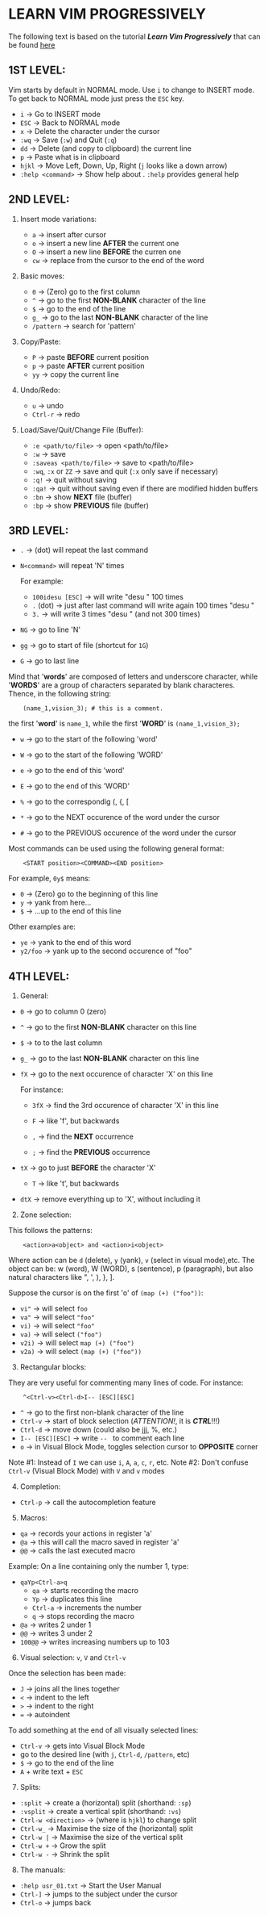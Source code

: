 LEARN VIM PROGRESSIVELY
=======================


The following text is based on the tutorial **_Learn Vim Progressively_** that can be found [here](http://yannesposito.com/Scratch/en/blog/Learn-Vim-Progressively/)


## 1ST LEVEL:

Vim starts by default in NORMAL mode. Use `i` to change to INSERT mode. To get back to NORMAL mode just press the `ESC` key.

- `i` -> Go to INSERT mode
- `ESC` -> Back to NORMAL mode
- `x` -> Delete the character under the cursor
- `:wq` -> Save (`:w`) and Quit (`:q`)
- `dd` -> Delete (and copy to clipboard) the current line
- `p` -> Paste what is in clipboard
- `hjkl` -> Move Left, Down, Up, Right (`j` looks like a down arrow)
- `:help <command>` -> Show help about <command>. `:help` provides general help


## 2ND LEVEL:

1. Insert mode variations:

    - `a` -> insert after cursor
    - `o` -> insert a new line **AFTER** the current one
    - `O` -> insert a new line **BEFORE** the curren one
    - `cw` -> replace from the cursor to the end of the word

2. Basic moves:

    - `0` -> (Zero) go to the first column
    - `^` -> go to the first **NON-BLANK** character of the line
    - `$` -> go to the end of the line
    - `g_` -> go to the last **NON-BLANK** character of the line
    - `/pattern` -> search for 'pattern'

3. Copy/Paste:

    - `P` -> paste **BEFORE** current position
    - `p` -> paste **AFTER** current position
    - `yy` -> copy the current line

4. Undo/Redo:

    - `u` -> undo
    - `Ctrl-r` -> redo

5. Load/Save/Quit/Change File (Buffer):

    - `:e <path/to/file>` -> open <path/to/file>
    - `:w` -> save
    - `:saveas <path/to/file>` -> save to <path/to/file>
    - `:wq`, `:x` or `ZZ` -> save and quit (`:x` only save if necessary)
    - `:q!` -> quit without saving
    - `:qa!` -> quit without saving even if there are modified hidden buffers
    - `:bn` -> show **NEXT** file (buffer)
    - `:bp` -> show **PREVIOUS** file (buffer)


## 3RD LEVEL:

- `.` -> (dot) will repeat the last command
- `N<command>` will repeat <command> 'N' times

  For example:

  - `100idesu [ESC]` -> will write "desu " 100 times
  - `.` (dot) -> just after last command will write again 100 times "desu "
  - `3.` -> will write 3 times "desu " (and not 300 times)

- `NG` -> go to line 'N'
- `gg` -> go to start of file (shortcut for `1G`)
- `G` -> go to last line

Mind that '**words**' are composed of letters and underscore character, while '**WORDS**' are a group of characters separated by blank characteres. Thence, in the following string:

```
    (name_1,vision_3); # this is a comment.
```

the first '**word**' is `name_1`, while the first '**WORD**' is `(name_1,vision_3);`

- `w` -> go to the start of the following 'word'
- `W` -> go to the start of the following 'WORD'
- `e` -> go to the end of this 'word'
- `E` -> go to the end of this 'WORD'

- `%` -> go to the correspondig (, {, [
- `*` -> go to the NEXT occurence of the word under the cursor
- `#` -> go to the PREVIOUS occurence of the word under the cursor

Most commands can be used using the following general format:

```
    <START position><COMMAND><END position>
```

  For example, `0y$` means:

  - `0` -> (Zero) go to the beginning of this line
  - `y` -> yank from here...
  - `$` -> ...up to the end of this line

  Other examples are:

  - `ye` -> yank to the end of this word
  - `y2/foo` -> yank up to the second occurence of "foo"


## 4TH LEVEL:

1. General:

  - `0` -> go to column 0 (zero)
  - `^` -> go to the first **NON-BLANK** character on this line
  - `$` -> to to the last column
  - `g_` -> go to the last **NON-BLANK** character on this line
  - `fX` -> go to the next occurence of character 'X' on this line

    For instance:
    - `3fX` -> find the 3rd occurence of character 'X' in this line

    - `F` -> like 'f', but backwards
    - `,` -> find the **NEXT** occurrence
    - `;` -> find the **PREVIOUS** occurrence

  - `tX` -> go to just **BEFORE** the character 'X'
    - `T` -> like 't', but backwards
  - `dtX` -> remove everything up to 'X', without including it


2. Zone selection:

  This follows the patterns:

```
    <action>a<object> and <action>i<object>
```

  Where action can be `d` (delete), `y` (yank), `v` (select in visual mode),etc. The object can be: w (word), W (WORD), s (sentence), p (paragraph), but also natural characters like ", ', ), }, ].

  Suppose the cursor is on the first 'o' of `(map (+) ("foo"))`:

  - `vi"` -> will select `foo`
  - `va"` -> will select `"foo"`
  - `vi)` -> will select `"foo"`
  - `va)` -> will select `("foo")`
  - `v2i)` -> will select `map (+) ("foo")`
  - `v2a)` -> will select `(map (+) ("foo"))`

3. Rectangular blocks:

  They are very useful for commenting many lines of code. For instance:

```
    ^<Ctrl-v><Ctrl-d>I-- [ESC][ESC]
```

  - `^` -> go to the first non-blank character of the line
  - `Ctrl-v` -> start of block selection (_ATTENTION!_, it is **_CTRL_**!!!)
  - `Ctrl-d` -> move down (could also be jjj, %, etc.)
  - `I-- [ESC][ESC]` -> write `-- ` to comment each line
  - `o` -> in Visual Block Mode, toggles selection cursor to **OPPOSITE** corner

  Note #1: Instead of `I` we can use `i`, `A`, `a`, `c`, `r`, etc.
  Note #2: Don't confuse `Ctrl-v` (Visual Block Mode) with `V` and `v` modes

4. Completion:

  - `Ctrl-p` -> call the autocompletion feature

5. Macros:

  - `qa` -> records your actions in register 'a'
  - `@a` -> this will call the macro saved in register 'a'
  - `@@` -> calls the last executed macro

  Example: On a line containing only the number 1, type:

  - `qaYp<Ctrl-a>q`
    - `qa` -> starts recording the macro
    - `Yp` -> duplicates this line
    - `Ctrl-a` -> increments the number
    - `q` -> stops recording the macro
  - `@a` -> writes 2 under 1
  - `@@` -> writes 3 under 2
  - `100@@` -> writes increasing numbers up to 103

6. Visual selection: `v`, `V` and `Ctrl-v`

  Once the selection has been made:

  - `J` -> joins all the lines together
  - `<` -> indent to the left
  - `>` -> indent to the right
  - `=` -> autoindent

  To add something at the end of all visually selected lines:

  - `Ctrl-v` -> gets into Visual Block Mode
  - go to the desired line (with `j`, `Ctrl-d`, `/pattern`, etc)
  - `$` -> go to the end of the line
  - `A` + write text + `ESC`

7. Splits:

  - `:split` -> create a (horizontal) split (shorthand: `:sp`)
  - `:vsplit` -> create a vertical split (shorthand: `:vs`)
  - `Ctrl-w <direction>` -> (where <direction> is `hjkl`) to change split
  - `Ctrl-w_` -> Maximise the size of the (horizontal) split
  - `Ctrl-w |` -> Maximise the size of the vertical split
  - `Ctrl-w +` -> Grow the split
  - `Ctrl-w -` -> Shrink the split

8. The manuals:

  - `:help usr_01.txt` -> Start the User Manual
  - `Ctrl-]` -> jumps to the subject under the cursor
  - `Ctrl-o` -> jumps back

